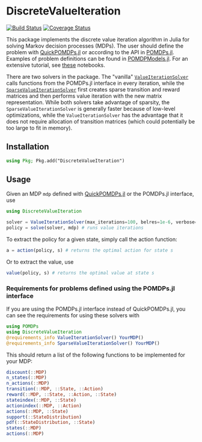 # DiscreteValueIteration

[![Build Status](https://travis-ci.org/JuliaPOMDP/DiscreteValueIteration.jl.svg?branch=master)](https://travis-ci.org/JuliaPOMDP/DiscreteValueIteration.jl)
[![Coverage Status](https://coveralls.io/repos/github/JuliaPOMDP/DiscreteValueIteration.jl/badge.svg?branch=master)](https://coveralls.io/github/JuliaPOMDP/DiscreteValueIteration.jl?branch=master)

This package implements the discrete value iteration algorithm in Julia for solving Markov decision processes (MDPs).
The user should define the problem with [QuickPOMDPs.jl](https://github.com/JuliaPOMDP/QuickPOMDPs.jl) or according to the API in [POMDPs.jl](https://github.com/JuliaPOMDP/POMDPs.jl). Examples of
problem definitions can be found in [POMDPModels.jl](https://github.com/JuliaPOMDP/POMDPModels.jl). For an extensive tutorial, see [these](https://github.com/JuliaPOMDP/POMDPExamples.jl) notebooks.

There are two solvers in the package. The "vanilla" [`ValueIterationSolver`](src/vanilla.jl) calls functions from the POMDPs.jl interface in every iteration, while the [`SparseValueIterationSolver`](src/sparse.jl) first creates sparse transition and reward matrices and then performs value iteration with the new matrix representation. While both solvers take advantage of sparsity, the `SparseValueIterationSolver` is generally faster because of low-level optimizations, while the `ValueIterationSolver` has the advantage that it does not require allocation of transition matrices (which could potentially be too large to fit in memory).

## Installation

```julia
using Pkg; Pkg.add("DiscreteValueIteration")
```

## Usage

Given an MDP `mdp` defined with [QuickPOMDPs.jl](https://github.com/JuliaPOMDP/QuickPOMDPs.jl) or the POMDPs.jl interface, use 

```julia
using DiscreteValueIteration

solver = ValueIterationSolver(max_iterations=100, belres=1e-6, verbose=true) # creates the solver
policy = solve(solver, mdp) # runs value iterations
```
To extract the policy for a given state, simply call the action function:

```julia
a = action(policy, s) # returns the optimal action for state s
```

Or to extract the value, use
```julia
value(policy, s) # returns the optimal value at state s
```

### Requirements for problems defined using the POMDPs.jl interface

If you are using the POMDPs.jl interface instead of QuickPOMDPs.jl, you can see the requirements for using these solvers with

```julia
using POMDPs
using DiscreteValueIteration
@requirements_info ValueIterationSolver() YourMDP()
@requirements_info SparseValueIterationSolver() YourMDP()
```

This should return a list of the following functions to be implemented for your MDP:

```julia
discount(::MDP)
n_states(::MDP)
n_actions(::MDP)
transition(::MDP, ::State, ::Action)
reward(::MDP, ::State, ::Action, ::State)
stateindex(::MDP, ::State)
actionindex(::MDP, ::Action)
actions(::MDP, ::State)
support(::StateDistribution)
pdf(::StateDistribution, ::State)
states(::MDP)
actions(::MDP)
```
